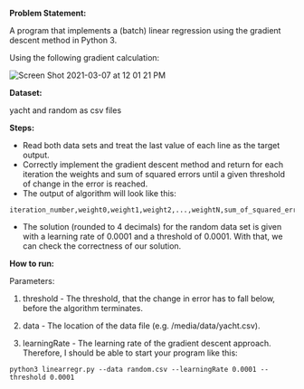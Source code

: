 **Problem Statement:**

A program that implements a (batch) linear regression using the gradient descent method in Python 3. 

Using the following gradient calculation:

![Screen Shot 2021-03-07 at 12 01 21 PM](https://user-images.githubusercontent.com/20551968/110237552-f2034d00-7f3c-11eb-907b-84be731f70b4.JPG)


**Dataset:**

yacht and random as csv files



**Steps:**

- Read both data sets and treat the last value of each line as the target output. 
- Correctly implement the gradient descent method and return for each iteration the weights and sum of squared errors until a given threshold of change in the error is reached. 
- The output of algorithm will look like this:

```
iteration_number,weight0,weight1,weight2,...,weightN,sum_of_squared_errors
```

- The solution (rounded to 4 decimals) for the random data set is given with a learning rate of 0.0001 and a threshold of 0.0001. With that, we can check the correctness of our solution. 

  

**How to run:**

Parameters:

1. threshold - The threshold, that the change in error has to fall below, before the algorithm terminates.

2. data - The location of the data file (e.g. /media/data/yacht.csv).

3. learningRate - The learning rate of the gradient descent approach. Therefore, I should be able to start your program like this:

```
python3 linearregr.py --data random.csv --learningRate 0.0001 --threshold 0.0001
```


